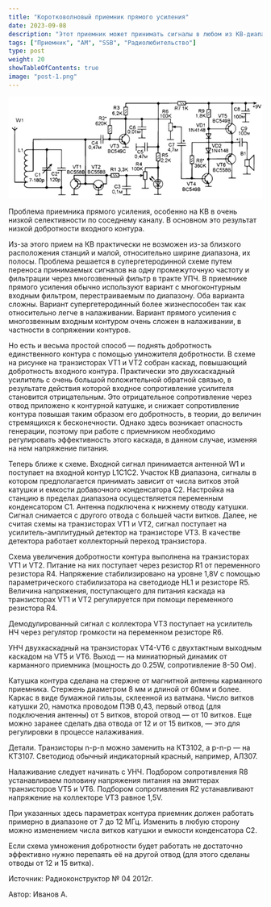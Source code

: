 ```yaml
---
title: "Коротковолновый приемник прямого усиления"
date: 2023-09-08
description: "Этот приемник может принимать сигналы в любом из KB-диапазонов (зависит от параметров входного контура), причем прием возможен сигналов как AM, так и CW и SSB (на режиме АМ-детектора АМ-составляющей SSB-сигнала). При этом схема очень проста и контур всего один."
tags: ["Приемник", "AM", "SSB", "Радиолюбительство"]
type: post
weight: 20
showTableOfContents: true
image: "post-1.png"
---
```

![Схема приемника](post-1.png)

Проблема приемника прямого усиления, особенно на КВ в очень низкой селективности по соседнему каналу. В основном это результат низкой добротности входного контура.

Из-за этого прием на КВ практически не возможен из-за близкого расположения станций и малой, относительно ширине диапазона, их полосы. Проблема решается в супергетеродинной схеме путем переноса принимаемых сигналов на одну промежуточную частоту и фильтрации через многозвенный фильтр в тракте УПЧ. В приемнике прямого усиления обычно используют вариант с многоконтурным входным фильтром, перестраиваемым по диапазону. Оба варианта сложны. Вариант супергетеродинный более жизнеспособен так как относительно легче в налаживании. Вариант прямого усиления с многозвенным входным контуром очень сложен в налаживании, в частности в сопряжении контуров.

Но есть и весьма простой способ — поднять добротность единственного контура с помощью умножителя добротности. В схеме на рисунке на транзисторах VT1 и VT2 собран каскад, повышающий добротность входного контура. Практически это двухкаскадный усилитель с очень большой положительной обратной связью, в результате действия которой входное сопротивление усилителя становится отрицательным. Это отрицательное сопротивление через отвод приложено к контурной катушке, и снижает сопротивление контура повышая таким образом его добротность, в теории, до величин стремящихся к бесконечности. Однако здесь возникает опасность генерации, поэтому при работе с приемником необходимо регулировать эффективность этого каскада, в данном случае, изменяя на нем напряжение питания.

Теперь ближе к схеме. Входной сигнал принимается антенной W1 и поступает на входной контур L1C1C2. Участок КВ диапазона, сигналы в котором предполагается принимать зависит от числа витков этой катушки и емкости добавочного конденсатора С2. Настройка на станцию в пределах диапазона осуществляется переменным конденсатором С1. Антенна подключена к нижнему отводу катушки. Сигнал снимается с другого отвода с большей части витков. Далее, не считая схемы на транзисторах VT1 и VT2, сигнал поступает на усилитель-амплитудный детектор на транзисторе VT3. В качестве детектора работает коллекторный переход транзистора.

Схема увеличения добротности контура выполнена на транзисторах VT1 и VT2. Питание на них поступает через резистор R1 от переменного резистора R4. Напряжение стабилизировано на уровне 1,8V с помощью параметрического стабилизатора на светодиоде HL1 и резисторе R5. Величина напряжения, поступающего для питания каскада на транзисторах VT1 и VT2 регулируется при помощи переменного резистора R4.

Демодулированный сигнал с коллектора VT3 поступает на усилитель НЧ через регулятор громкости на переменном резисторе R6.

УНЧ двухкаскадный на транзисторах VT4-VT6 с двухтактным выходным каскадом на VT5 и VT6. Выход — на миниатюрный динамик от карманного приемника (мощность до 0.25W, сопротивление 8-50 Ом).

Катушка контура сделана на стержне от магнитной антенны карманного приемника. Стержень диаметром 8 мм и длиной от 60мм и более. Каркас в виде бумажной гильзы, склеенной из ватмана. Число витков катушки 20, намотка проводом ПЭВ 0,43, первый отвод (для подключения антенны) от 5 витков, второй отвод — от 10 витков. Еще можно заранее сделать два отвода от 12 и от 15 витков, — это для регулировки в процессе налаживания.

Детали. Транзисторы n-р-n можно заменить на КТ3102, а р-n-р — на КТ3107. Светодиод обычный индикаторный красный, например, АЛ307.

Налаживание следует начинать с УНЧ. Подбором сопротивления R8 устанавливаем половину напряжения питания на эмиттерах транзисторов VT5 и VT6. Подбором сопротивления R2 устанавливают напряжение на коллекторе VT3 равное 1,5V.

При указанных здесь параметрах контура приемник должен работать примерно в диапазоне от 7 до 12 МГц. Изменить в любую сторону можно изменением числа витков катушки и емкости конденсатора С2.

Если схема умножения добротности будет работать не достаточно эффективно нужно перепаять её на другой отвод (для этого сделаны отводы от 12 и 15 витка). 

Источник: Радиоконструктор № 04 2012г.

Автор: Иванов А.